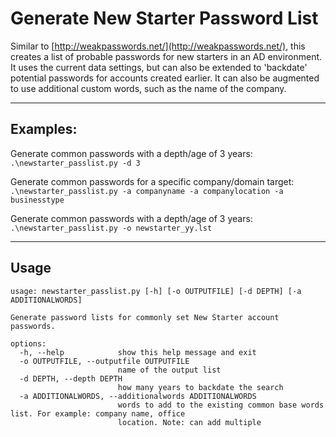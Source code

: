 # Generate New Starter Password List

Similar to [http://weakpasswords.net/](http://weakpasswords.net/), this creates a list of probable passwords for new starters in an AD environment. It uses the current data settings, but can also be extended to 'backdate' potential passwords for accounts created earlier. It can also be augmented to use additional custom words, such as the name of the company.

---

## Examples:
Generate common passwords with a depth/age of 3 years:  
`.\newstarter_passlist.py -d 3`

Generate common passwords for a specific company/domain target:  
`.\newstarter_passlist.py -a companyname -a companylocation -a businesstype`

Generate common passwords with a depth/age of 3 years:  
`.\newstarter_passlist.py -o newstarter_yy.lst`

---

## Usage

```
usage: newstarter_passlist.py [-h] [-o OUTPUTFILE] [-d DEPTH] [-a ADDITIONALWORDS]

Generate password lists for commonly set New Starter account passwords.

options:
  -h, --help            show this help message and exit
  -o OUTPUTFILE, --outputfile OUTPUTFILE
                        name of the output list
  -d DEPTH, --depth DEPTH
                        how many years to backdate the search
  -a ADDITIONALWORDS, --additionalwords ADDITIONALWORDS
                        words to add to the existing common base words list. For example: company name, office
                        location. Note: can add multiple
```
